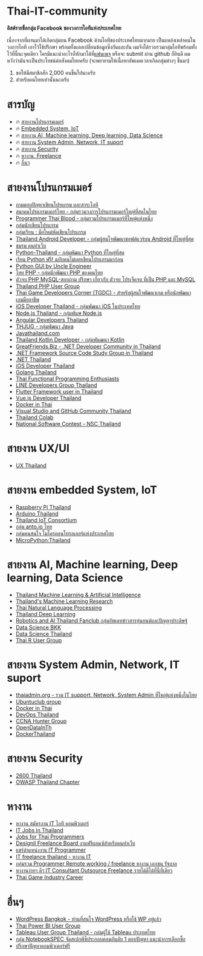 # Thai-IT-community 
__ลิสต์รายชื่อกลุ่ม Facebook ของวงการไอทีแห่งประเทศไทย__

เนื่องจากที่ผานมาได้เกิดกลุ่มบน Facebook ด้านไอทีของประเทศไทยมากมาย เป็นแหล่งเหล่าคนในวงการไอที เอาไว้ใช้ปรึกษา พร้อมทั้งแลกเปลี่ยนข้อมูลซึ่งกันและกัน ผมจึงได้รวบรวมกลุ่มไอทีพร้อมทั้งไว้ที่นี้นะจุดเดียว ใครมีแนะนำอะไรก็ทักมาได้ที่[แฟนเพจ](https://www.facebook.com/programmerthai/) หรือจะ submit ผ่าน github ก็ยินดี ผมหวังว่ามันจะเป็นประโยชน์ต่อสังคมไทยครับ (จะพยายามให้เนื้อหาอัพเดตเวลาเกิดกลุ่มต่างๆ ขึ้นมา)
 1. ขอให้มีสมาชิกสัก 2,000 คนขึ้นไปนะครับ
 2. สำหรับคนไทยเท่านั้นนะครับ


# สารบัญ
 
* :fire: [สายงานโปรแกรมเมอร์](#เสายงานโปรแกรมเมอร์)
* :fire: [Embedded System, IoT](#สายงาน-embedded-system-iot)
* :fire: [สายงาน AI, Machine learning, Deep learning, Data Science](#สายงาน-ai-machine-learning-deep-learning-data-science)
* :fire: [สายงาน System Admin, Network, IT suport](#สายงาน-system-admin-network-it-suport)
* :fire: [สายงาน Security](#สายงาน-security)
* :fire: [หางาน, Freelance](#หางาน)
* :fire: [อื่นๆ](#เอื่นๆ)

# สายงานโปรแกรมเมอร์
* [ถามตอบปัญหาเขียนโปรแกรม และสาระไอที](https://www.facebook.com/groups/682694659017740/)
* [สมาคมโปรแกรมเมอร์ไทย - กลุ่มรวมวงการโปรแกรมเมอร์ใหญ่ที่สุดในไทย](https://www.facebook.com/groups/ThaiPGAssociateSociety/)
* [Programmer Thai Blood - กลุ่มรวมโปรแกรมเมอร์ที่ใหญ่แห่งหนึ่ง](https://www.facebook.com/groups/programmerthai/)
* [กลุ่มนักเขียนโปรแกรม](https://www.facebook.com/groups/131258331007039/)
* [กลุ่มเรียน : มือใหม่หัดเขียนโปรแกรม](https://www.facebook.com/groups/116054355228064/)
* [Thailand Android Developer - กลุ่มผู้สนใจพัฒนาซอฟต์แวร์บน Android ที่ใหญ่ที่สุด](https://www.facebook.com/groups/thaidroiddev/)
* [ชมรม คนทำเว็บ](https://www.facebook.com/groups/122558751110047/)
* [Python-Thailand - กลุ่มพัฒนา Python ที่ใหญ่ที่สุด](https://www.facebook.com/groups/admin.py.dev/)
* [เรียน Python ฟรี! ฉบับคนไม่เคยเขียนโปรแกรมมาก่อน](https://www.facebook.com/groups/2355598151437216/)
* [Python GUI by Uncle Engineer](https://www.facebook.com/groups/1721550277936854/)
* [ไทย PHP - กลุ่มนักพัฒนา PHP ของคนไทย](https://www.facebook.com/groups/134855003271201/)
* [ตัวจบ PHP MySQL-สอบถาม ปรึกษา เกี่ยวกับ ตัวจบ โปรเจ็คจบ ที่เป็น PHP และ MySQL](https://www.facebook.com/groups/149920381868037/)
* [Thailand PHP User Group](https://www.facebook.com/groups/thpug/)
* [Thai Game Developers Corner (TGDC) - สำหรับผู้สนใจพัฒนาเกม หรือนักพัฒนาเกมมืออาชีพ](https://www.facebook.com/groups/thaigamepad/)
* [iOS Developer Thailand - กลุ่มพัฒนา iOS ในประเทศไทย](https://www.facebook.com/groups/iosthailand/)
* [Node.js Thailand - กลุ่มพันษ Node.js](https://www.facebook.com/groups/node.th/)
* [Angular Developers Thailand](https://www.facebook.com/groups/angularjs.th/)
* [THJUG - กลุ่มพัฒนา Java](https://www.facebook.com/groups/thjug/)
* [Javathailand.com](https://www.facebook.com/groups/javathailand/?ref=group_browse_new)
* [Thailand Kotlin Developer - กลุ่มพันฒนา Kotlin](https://www.facebook.com/groups/872547279487598/)
* [GreatFriends.Biz - .NET Developer Community in Thailand](https://www.facebook.com/groups/greatfriends.biz/about/)
* [.NET Framework Source Code Study Group in Thailand](https://www.facebook.com/groups/studygroupof.net/)
* [.NET Thailand](https://www.facebook.com/groups/dotnetthailand/)
* [iOS Developer Thailand](https://www.facebook.com/groups/iosthailand/)
* [Golang Thailand](https://www.facebook.com/groups/584867114995854)
* [Thai Functional Programming Enthusiasts](https://www.facebook.com/groups/310209089128699/)
* [LINE Developers Group Thailand](https://www.facebook.com/groups/LINEDEVTH/)
* [Flutter Framework user in Thailand](https://www.facebook.com/groups/1330912973657674/)
* [Vue.js Developer Thailand](https://www.facebook.com/groups/209687502909122/)
* [Docker in Thai](https://www.facebook.com/groups/858633044176588/)
* [Visual Studio and GitHub Community Thailand](www.facebook.com/groups/VisualStudioGitHubCommunityThailand/)
* [Thailand Colab](https://www.facebook.com/groups/colab.thailand/)
* [National Software Contest - NSC Thailand](https://www.facebook.com/groups/NSCThailand/)

# สายงาน UX/UI
* [UX Thailand](https://www.facebook.com/groups/ux.in.th/)

# สายงาน embedded System, IoT
* [Raspberry Pi Thailand](https://www.facebook.com/groups/rpi.th/)
* [Arduino Thailand](https://www.facebook.com/groups/arduino.thai/)
* [Thailand IoT Consortium](https://www.facebook.com/ThailandIoTConsortium/)
* [กลุ่ม anto.io ไทย](https://www.facebook.com/groups/anto.io/)
* [กลุ่มคนสนใจ ไมโครคอนโทรลเลอร์แห่งประเทศไทย](https://www.facebook.com/groups/448555958824892/)
* [MicroPython:Thailand](https://www.facebook.com/groups/109676182999340/)

# สายงาน AI, Machine learning, Deep learning, Data Science
* [Thailand Machine Learning & Artificial Intelligence](https://www.facebook.com/groups/941490879222335)
* [Thailand's Machine Learning Research](https://www.facebook.com/groups/164204783609455/)
* [Thai Natural Language Processing](https://www.facebook.com/groups/thainlp/)
* [Thailand Deep Learning](https://www.facebook.com/groups/988867541235062/)
* [Robotics and AI Thailand Fanclub กลุ่มอัพเดทข่าวสารหุ่นยนต์และปัญญาประดิษฐ์](https://www.facebook.com/groups/214171812372378/)
* [Data Science BKK](https://www.facebook.com/groups/dsbkkgroup/)
* [Data Science Thailand](https://www.facebook.com/groups/1514415818797944/)
* [Thai R User Group](https://www.facebook.com/groups/ThaiRUserGroup/)

# สายงาน System Admin, Network, IT suport
* [thaiadmin.org - รวม IT support, Network, System Admin ที่ใหญ่แห่งหนึ่งในไทย](https://www.facebook.com/groups/thaiadmin/)
* [Ubuntuclub group](https://www.facebook.com/groups/ubuntuclub/)
* [Docker in Thai](https://www.facebook.com/groups/858633044176588/)
* [DevOps Thailand](https://www.facebook.com/groups/720597038025424/)
* [CCNA Hunter Group](https://www.facebook.com/groups/CCNAHunterGroup/)
* [OpenDataInTh](https://www.facebook.com/groups/OpenDataInTh/)
* [DockerThailand](https://www.facebook.com/DockerThailand/)

# สายงาน Security
* [2600 Thailand](https://www.facebook.com/groups/2600Thailand)
* [OWASP Thailand Chapter](https://www.facebook.com/groups/owaspthailand)
 
# หางาน
* [หางาน สมัครงาน IT ไอที คอมพิวเตอร์](https://www.facebook.com/groups/238251843552486/)
* [IT Jobs in Thailand](https://www.facebook.com/groups/ITOutsourceThailand/)
* [Jobs for Thai Programmers](https://www.facebook.com/groups/647718825333067/)
* [Designil Freelance Board งานฟรีแลนซ์สำหรับคนทำเว็บ](https://www.facebook.com/groups/designil.freelance/)
* [แชร์ตำแหน่งงาน IT Programmer](https://www.facebook.com/groups/1468094183497245/)
* [IT freelance thailand - หางาน IT](https://www.facebook.com/groups/216473652290797/)
* [กลุ่มรวม Programmer Remote working / freelance หางาน เอกชน รัฐบาล](https://www.facebook.com/groups/150799321613529/)
* [หางานง่ายๆ ดีๆ IT Consultant Outsource Freelance รายได้ดีได้ที่นี้ที่เดียว](https://www.facebook.com/groups/374319986069048/)
* [Thai Game Industry Career](https://www.facebook.com/groups/1222262427795385)

# อื่นๆ
* [WordPress Bangkok - ท่านที่สนใจ WordPress หรือใช้ WP อยู่แล้ว](https://www.facebook.com/groups/wpalliance/)
* [Thai Power BI User Group](https://www.facebook.com/groups/ThaiPowerBIUserGroup)
* [Tableau User Group Thailand - กล่มผู้ใช้ Tableau ประเทศไทย](https://www.facebook.com/groups/TableauUserGroupThailand/)
* [กลุ่ม NotebookSPEC จัดสเปกพีซีประกอบคอมอันดับ 1 ตอบปัญหา แนะนำการเลือกซื้อ](https://www.facebook.com/groups/345996372220149/)
* [ปรึกษาปัญหาคอมพิวเตอร์ฟรี](https://www.facebook.com/groups/1609746639312761/)
